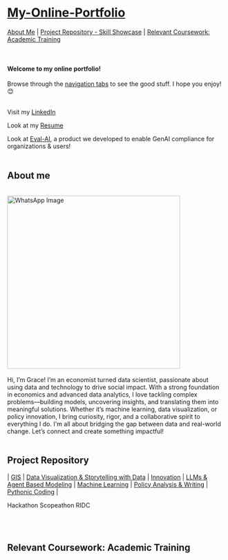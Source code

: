 # [My-Online-Portfolio](https://gsam95.github.io/gsam95/) <br/>

[About Me](#about-me) | [Project Repository - Skill Showcase](#project-repository) | [Relevant Coursework: Academic Training](#relevant-coursework-academic-training)

<br/>

#### Welcome to my online portfolio!
Browse through the [navigation tabs](#project-repository) to see the good stuff. I hope you enjoy! 😊 
<br/>

<br/> Visit my [LinkedIn](https://www.linkedin.com/in/grace-george-sam/)

Look at my [Resume](/Grace_Sam_Resume_2025.pdf)

Look at [Eval-AI](https://chrisbori.github.io/My-Online-Portfolio/eval-ai), a product we developed to enable GenAI compliance for organizations & users!
<br/>
<br/>

## About me
<br/>
<img src="https://github.com/user-attachments/assets/b0087b08-4696-4015-901c-88452da9a26f" alt="WhatsApp Image" width="400">
<br/>
<br/>
Hi, I’m Grace! I’m an economist turned data scientist, passionate about using data and technology to drive social impact. With a strong foundation in economics and advanced data analytics, I love tackling complex problems—building models, uncovering insights, and translating them into meaningful solutions. Whether it’s machine learning, data visualization, or policy innovation, I bring curiosity, rigor, and a collaborative spirit to everything I do. I'm all about bridging the gap between data and real-world change. Let’s connect and create something impactful!
<br/>
<br/>


## Project Repository
| [GIS](https://gsam95.github.io/gsam95/ProjectGIS.html) | [Data Visualization & Storytelling with Data](/Projects/EDA) | [Innovation](https://gsam95.github.io/gsam95/ProjectInnovation.html) | [LLMs & Agent Based Modeling](/Projects/LLMs) | [Machine Learning](/Projects/ML) | [Policy Analysis & Writing](https://gsam95.github.io/gsam95/ProjectPolicyAnalysis.html) | [Pythonic Coding]() |


Hackathon
Scopeathon
RIDC

<br/>
<br/>

## Relevant Coursework: Academic Training

<br/>
<br/>


